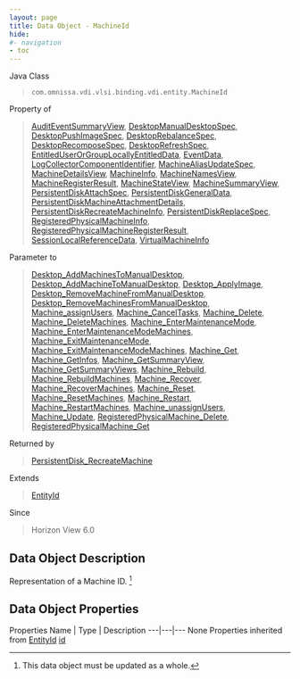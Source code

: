 ```yaml
---
layout: page
title: Data Object - MachineId
hide:
#- navigation
- toc
---
```








Java Class
> `com.omnissa.vdi.vlsi.binding.vdi.entity.MachineId`

Property of
> [AuditEventSummaryView](vdi.infrastructure.AuditEvent.AuditEventSummaryView.md#field_detail), [DesktopManualDesktopSpec](vdi.resources.Desktop.ManualDesktopSpec.md#field_detail), [DesktopPushImageSpec](vdi.resources.Desktop.PushImageSpec.md#field_detail), [DesktopRebalanceSpec](vdi.resources.Desktop.RebalanceSpec.md#field_detail), [DesktopRecomposeSpec](vdi.resources.Desktop.RecomposeSpec.md#field_detail), [DesktopRefreshSpec](vdi.resources.Desktop.RefreshSpec.md#field_detail), [EntitledUserOrGroupLocallyEntitledData](vdi.users.EntitledUserOrGroup.LocallyEntitledData.md#field_detail), [EventData](vdi.infrastructure.EventDatabase.EventData.md#field_detail), [LogCollectorComponentIdentifier](vdi.utils.logcollector.LogCollector.LogCollectorComponentIdentifier.md#field_detail), [MachineAliasUpdateSpec](vdi.resources.Machine.MachineAliasUpdateSpec.md#field_detail), [MachineDetailsView](vdi.resources.Machine.MachineDetailsView.md#field_detail), [MachineInfo](vdi.resources.Machine.MachineInfo.md#field_detail), [MachineNamesView](vdi.resources.Machine.MachineNamesView.md#field_detail), [MachineRegisterResult](vdi.resources.Machine.RegisterResult.md#field_detail), [MachineStateView](vdi.resources.Machine.MachineStateView.md#field_detail), [MachineSummaryView](vdi.resources.Machine.MachineSummaryView.md#field_detail), [PersistentDiskAttachSpec](vdi.resources.PersistentDisk.AttachSpec.md#field_detail), [PersistentDiskGeneralData](vdi.resources.PersistentDisk.PersistentDiskGeneralData.md#field_detail), [PersistentDiskMachineAttachmentDetails](vdi.resources.PersistentDiskQueryService.PersistentDiskMachineAttachmentDetails.md#field_detail), [PersistentDiskRecreateMachineInfo](vdi.resources.PersistentDisk.PersistentDiskRecreateMachineInfo.md#field_detail), [PersistentDiskReplaceSpec](vdi.resources.PersistentDisk.ReplaceSpec.md#field_detail), [RegisteredPhysicalMachineInfo](vdi.resources.RegisteredPhysicalMachine.RegisteredPhysicalMachineInfo.md#field_detail), [RegisteredPhysicalMachineRegisterResult](vdi.resources.RegisteredPhysicalMachine.RegisterResult.md#field_detail), [SessionLocalReferenceData](vdi.users.Session.SessionLocalReferenceData.md#field_detail), [VirtualMachineInfo](vdi.utils.virtualcenter.VirtualMachine.VirtualMachineInfo.md#field_detail)

Parameter to
> [Desktop_AddMachinesToManualDesktop](vdi.resources.Desktop.md#addMachinesToManualDesktop), [Desktop_AddMachineToManualDesktop](vdi.resources.Desktop.md#addMachineToManualDesktop), [Desktop_ApplyImage](vdi.resources.Desktop.md#applyImage), [Desktop_RemoveMachineFromManualDesktop](vdi.resources.Desktop.md#removeMachineFromManualDesktop), [Desktop_RemoveMachinesFromManualDesktop](vdi.resources.Desktop.md#removeMachinesFromManualDesktop), [Machine_assignUsers](vdi.resources.Machine.md#assignUsers), [Machine_CancelTasks](vdi.resources.Machine.md#cancelTasks), [Machine_Delete](vdi.resources.Machine.md#delete), [Machine_DeleteMachines](vdi.resources.Machine.md#deleteMachines), [Machine_EnterMaintenanceMode](vdi.resources.Machine.md#enterMaintenanceMode), [Machine_EnterMaintenanceModeMachines](vdi.resources.Machine.md#enterMaintenanceModeMachines), [Machine_ExitMaintenanceMode](vdi.resources.Machine.md#exitMaintenanceMode), [Machine_ExitMaintenanceModeMachines](vdi.resources.Machine.md#exitMaintenanceModeMachines), [Machine_Get](vdi.resources.Machine.md#get), [Machine_GetInfos](vdi.resources.Machine.md#getInfos), [Machine_GetSummaryView](vdi.resources.Machine.md#getSummaryView), [Machine_GetSummaryViews](vdi.resources.Machine.md#getSummaryViews), [Machine_Rebuild](vdi.resources.Machine.md#rebuild), [Machine_RebuildMachines](vdi.resources.Machine.md#rebuildMachines), [Machine_Recover](vdi.resources.Machine.md#recover), [Machine_RecoverMachines](vdi.resources.Machine.md#recoverMachines), [Machine_Reset](vdi.resources.Machine.md#reset), [Machine_ResetMachines](vdi.resources.Machine.md#resetMachines), [Machine_Restart](vdi.resources.Machine.md#restart), [Machine_RestartMachines](vdi.resources.Machine.md#restartMachines), [Machine_unassignUsers](vdi.resources.Machine.md#unassignUsers), [Machine_Update](vdi.resources.Machine.md#update), [RegisteredPhysicalMachine_Delete](vdi.resources.RegisteredPhysicalMachine.md#delete), [RegisteredPhysicalMachine_Get](vdi.resources.RegisteredPhysicalMachine.md#get)

Returned by
> [PersistentDisk_RecreateMachine](vdi.resources.PersistentDisk.md#recreateMachine)

Extends
> [EntityId](vdi.EntityId.md)

Since
> Horizon View 6.0


## Data Object Description

Representation of a Machine ID.
 [^167]



## Data Object Properties
Properties
Name |  Type |  Description
---|---|---
None
Properties inherited from [EntityId](vdi.EntityId.md)
[id](vdi.EntityId.md#id)


 


[^167]: This data object must be updated as a whole.